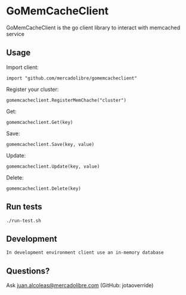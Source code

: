 # GoMemCacheClient

GoMemCacheClient is the go client library to interact with memcached service

## Usage

Import client:

	import "github.com/mercadolibre/gomemcacheclient"

Register your cluster:

	gomemcacheclient.RegisterMemChache("cluster")

Get:

	gomemcacheclient.Get(key)

Save: 

	gomemcacheclient.Save(key, value)
	
Update:

	gomemcacheclient.Update(key, value)

Delete:

	gomemcacheclient.Delete(key)


## Run tests

	./run-test.sh

## Development

	In development environment client use an in-memory database

## Questions?

Ask juan.alcoleas@mercadolibre.com (GitHub: jotaoverride)